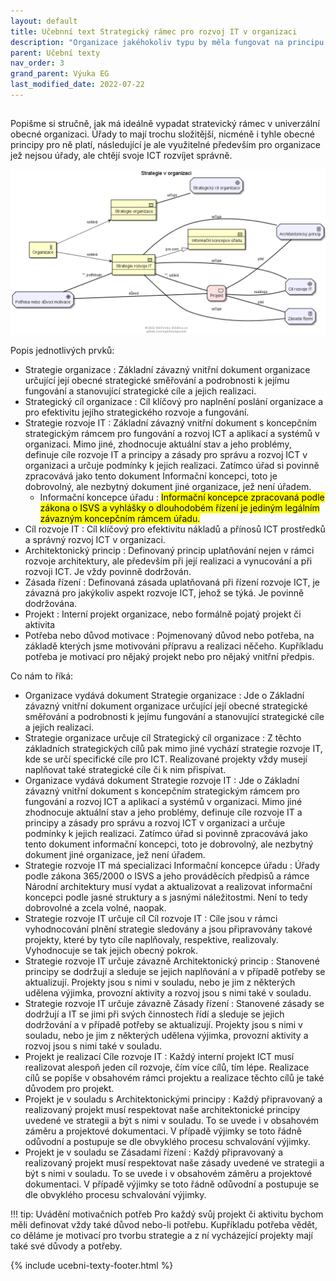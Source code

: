 ```yaml
---
layout: default
title: Učebnní text Strategický rámec pro rozvoj IT v organizaci
description: "Organizace jakéhokoliv typu by měla fungovat na principu strategického řízení. Ve veřejné správě je povinným strategickým dokumentem Informační koncepce úřadu. Nicméně principy významu strategie jsou stejné jak pro veřejnou správu, tak i pro komerční organizace."
parent: Učební texty
nav_order: 3
grand_parent: Výuka EG
last_modified_date: 2022-07-22
---
```



## 

Popišme si stručně, jak má ideálně vypadat stratevický rámec v univerzální obecné organizaci. Úřady to mají trochu složitější, nicméně i tyhle obecné principy pro ně platí, následující je ale využitelné především pro organizace jež nejsou úřady, ale chtějí svoje ICT rozvíjet správně.


![Obrázek [strategie-v-organizaci]: Strategie v organizaci a její význam, Zdroj: Učební texty EGOVedu - EGdílna](https://github.com/egdilna/egovedu/raw/main/diagramy/metamodely/strategie.png)


Popis jednotlivých prvků:

* Strategie organizace : Základní závazný vnitřní dokument organizace určující její obecné strategické směřování a podrobnosti k jejímu fungování a stanovující strategické cíle a jejich realizaci.
* Strategický cíl organizace : Cíl klíčový pro naplnění poslání organizace a pro efektivitu jejího strategického rozvoje a fungování.
* Strategie rozvoje IT : Základní závazný vnitřní dokument s koncepčním strategickým rámcem pro fungování a rozvoj ICT a aplikací a systémů v organizaci. Mimo jiné, zhodnocuje aktuální stav a jeho problémy, definuje cíle rozvoje IT a principy a zásady pro správu a rozvoj ICT v organizaci a určuje podmínky k jejich realizaci. Zatímco úřad si povinně zpracovává jako tento dokument Informační koncepci, toto je dobrovolný, ale nezbytný dokument jiné organizace, jež není úřadem.
     * Informační koncepce úřadu : <mark>Informační koncepce zpracovaná podle zákona o ISVS a vyhlášky o dlouhodobém řízení je jediným legálním závazným koncepčním rámcem úřadu.</mark>
* Cíl rozvoje IT : Cíl klíčový pro efektivitu nákladů a přínosů ICT prostředků a správný rozvoj ICT v organizaci.
* Architektonický princip : Definovaný princip uplatňování nejen v rámci rozvoje architektury, ale především při její realizaci a vynucování a při rozvoji ICT. Je vždy povinně dodržován.
* Zásada řízení : Definovaná zásada uplatňovaná při řízení rozvoje ICT, je závazná pro jakýkoliv aspekt rozvoje ICT, jehož se týká. Je povinně dodržována.
* Projekt : Interní projekt organizace, nebo formálně pojatý projekt či aktivita
* Potřeba nebo důvod motivace : Pojmenovaný důvod nebo potřeba, na základě kterých jsme motivováni přípravu a realizaci něčeho. Kupříkladu potřeba je motivací pro nějaký projekt nebo pro nějaký vnitřní předpis.

Co nám to říká:


* Organizace vydává dokument Strategie organizace : Jde o Základní závazný vnitřní dokument organizace určující její obecné strategické směřování a podrobnosti k jejímu fungování a stanovující strategické cíle a jejich realizaci.
* Strategie organizace určuje cíl Strategický cíl organizace : Z těchto základních strategických cílů pak mimo jiné vychází strategie rozvoje IT, kde se určí specifické cíle pro ICT. Realizované projekty vždy musejí naplňovat také strategické cíle či k nim přispívat.
* Organizace vydává dokument Strategie rozvoje IT : Jde o Základní závazný vnitřní dokument s koncepčním strategickým rámcem pro fungování a rozvoj ICT a aplikací a systémů v organizaci. Mimo jiné zhodnocuje aktuální stav a jeho problémy, definuje cíle rozvoje IT a principy a zásady pro správu a rozvoj ICT v organizaci a určuje podmínky k jejich realizaci. Zatímco úřad si povinně zpracovává jako tento dokument informační koncepci, toto je dobrovolný, ale nezbytný dokument jiné organizace, jež není úřadem.
* Strategie rozvoje IT má specializaci Informační koncepce úřadu : Úřady podle zákona 365/2000 o ISVS a jeho prováděcích předpisů a rámce Národní architektury musí vydat a aktualizovat a realizovat informační koncepci podle jasné struktury a s jasnými náležitostmi. Není to tedy dobrovolné a zcela volné, naopak.
* Strategie rozvoje IT určuje cíl Cíl rozvoje IT : Cíle jsou v rámci vyhodnocování plnění strategie sledovány a jsou připravovány takové projekty, které by tyto cíle naplňovaly, respektive, realizovaly. Vyhodnocuje se tak jejich obecný pokrok.
* Strategie rozvoje IT určuje závazně Architektonický princip : Stanovené principy se dodržují a sleduje se jejich naplňování a v případě potřeby se aktualizují. Projekty jsou s nimi v souladu, nebo je jim z některých udělena výjimka, provozní aktivity a rozvoj jsou s nimi také v souladu.
* Strategie rozvoje IT určuje závazně Zásady řízení : Stanovené zásady se dodržují a IT se jimi při svých činnostech řídí a sleduje se jejich dodržování a v případě potřeby se aktualizují. Projekty jsou s nimi v souladu, nebo je jim z některých udělena výjimka, provozní aktivity a rozvoj jsou s nimi také v souladu.
* Projekt je realizací Cíle rozvoje IT : Každý interní projekt ICT musí realizovat alespoň jeden cíl rozvoje, čím více cílů, tím lépe. Realizace cílů se popíše v obsahovém rámci projektu a realizace těchto cílů je také důvodem pro projekt.
* Projekt je v souladu s Architektonickými principy : Každý připravovaný a realizovaný projekt musí respektovat naše architektonické principy uvedené ve strategii a být s nimi v souladu. To se uvede i v obsahovém záměru a projektové dokumentaci. V případě výjimky se toto řádně odůvodní a postupuje se dle obvyklého procesu schvalování výjimky.
* Projekt je v souladu se Zásadami řízení : Každý připravovaný a realizovaný projekt musí respektovat naše zásady uvedené ve strategii a být s nimi v souladu. To se uvede i v obsahovém záměru a projektové dokumentaci. V případě výjimky se toto řádně odůvodní a postupuje se dle obvyklého procesu schvalování výjimky.

!!! tip: Uvádění motivačních potřeb
   Pro každý svůj projekt či aktivitu bychom měli definovat vždy také důvod nebo-li potřebu. Kupříkladu potřeba vědět, co děláme je motivací pro tvorbu strategie a z ní vycházející projekty mají také své důvody a potřeby.


{% include ucebni-texty-footer.html %}